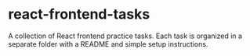 # react-frontend-tasks
A collection of React frontend practice tasks. Each task is organized in a separate folder with a README and simple setup instructions.
